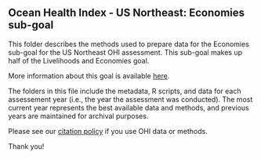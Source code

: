 ## Ocean Health Index - US Northeast: Economies sub-goal

This folder describes the methods used to prepare data for the Economies sub-goal for the US Northeast OHI assessment. This sub-goal makes up half of the Livelihoods and Economies goal.

More information about this goal is available [here](http://ohi-science.org/goals/#livelihoods-and-economies).

The folders in this file include the metadata, R scripts, and data for each assessement year (i.e., the year the assessment was conducted).  The most current year represents the best available data and methods, and previous years are maintained for archival purposes.

Please see our [citation policy](http://ohi-science.org/citation-policy/) if you use OHI data or methods.

Thank you!
